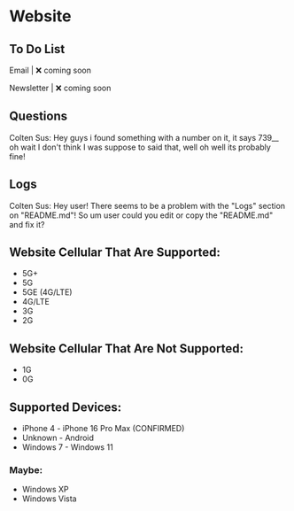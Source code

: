 # Website

## To Do List

Email | ❌ coming soon

Newsletter | ❌ coming soon


## Questions

Colten Sus: Hey guys i found something with a number on it, it says 739__ oh wait I don't think I was suppose to said that, well oh well its probably fine!

## Logs

[Failed]: "Logs/Logs.html/atLine:404"

Colten Sus: Hey user! There seems to be a problem with the "Logs" section on "README.md"! So um user could you edit or copy the "README.md" and fix it?

## Website Cellular That Are Supported:

- 5G+
- 5G
- 5GE (4G/LTE)
- 4G/LTE
- 3G
- 2G

## Website Cellular That Are Not Supported:

- 1G
- 0G

## Supported Devices:

- iPhone 4 - iPhone 16 Pro Max (CONFIRMED)
- Unknown - Android
- Windows 7 - Windows 11
### Maybe:
- Windows XP
- Windows Vista
